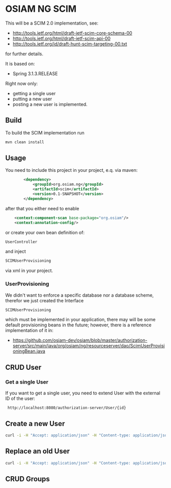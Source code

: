# OSIAM NG SCIM 

This will be a SCIM 2.0 implementation, see:

* http://tools.ietf.org/html/draft-ietf-scim-core-schema-00
* http://tools.ietf.org/html/draft-ietf-scim-api-00
* http://tools.ietf.org/id/draft-hunt-scim-targeting-00.txt

for further details.

It is based on:

* Spring 3.1.3.RELEASE

Right now only:
* getting a single user
* putting a new user
* posting a new user
is implemented.
## Build 

To build the SCIM implementation run
```sh
mvn clean install
```

## Usage

You need to include this project in your project, e.q. via maven:
```xml
        <dependency>
            <groupId>org.osiam.ng</groupId>
            <artifactId>scim</artifactId>
            <version>0.1-SNAPSHOT</version>
        </dependency>
```

after that you either need to enable 
```xml
    <context:component-scan base-package="org.osiam"/>
    <context:annotation-config/>
```
or create your own bean definition of:
```Java
UserController
```
and inject 
```Java
SCIMUserProvisioning
```
via xml in your project.

### UserProvisioning
We didn't want to enforce a specific database nor a database scheme, therefor we just created the Interface 
```Java
SCIMUserProvisioning
```
which must be implemented in your application, there may will be some default provisioning beans in the future;
however, there is a reference implementation of it in:

* https://github.com/osiam-dev/osiam/blob/master/authorization-server/src/main/java/org/osiam/ng/resourceserver/dao/ScimUserProvisioningBean.java

## CRUD User

### Get a single User

If you want to get a single user, you need to extend User with the external ID of the user:

```http
 http://localhost:8080/authorization-server/User/{id}
```

## Create a new User

```sh
curl -i -H "Accept: application/json" -H "Content-type: application/json" -X POST localhost:8080/authorization-server/User -d '{"externalId":"marissa","userName":"Arthur Dent","password":""}' 
```

## Replace an old User
```sh
curl -i -H "Accept: application/json" -H "Content-type: application/json" -X PUT localhost:8080/authorization-server/User/marissa -d '{"externalId":"marissa","userName":"Arthur Dent","password":""}'
```

## CRUD Groups


